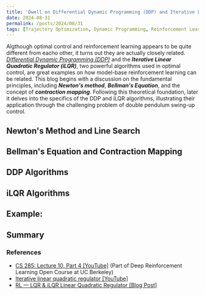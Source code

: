 ```yaml
---
title: 'Dwell on Differential Dynamic Programming (DDP) and Iterative Linear Quadratic Regulator (iLQR)'
date: 2024-08-31
permalink: /posts/2024/08/31
tags: [Trajectory Optimization, Dynamic Programming, Reinforcement Learning]
---
```

Algthough optimal control and reinforcement learning appears to be quite different from eacho other, it turns out they are actually closely related. [_Differential Dynamic Programming (DDP)_](https://en.wikipedia.org/wiki/Differential_dynamic_programming) and the **_Iterative Linear Quadratic Regulator (iLQR)_**, two powerful algorithms used in optimal control, are great examples on how model-base reinforcement learning can be related. This blog begins with a discussion on the fundamental principles, including **_Newton's method_**, **_Bellman's Equation_**, and the concept of **_contraction mapping_**. Following this theoretical foundation, later it delves into the specifics of the DDP and iLQR algorithms, illustrating their application through the challenging problem of double pendulum swing-up control.

## Newton's Method and Line Search

## Bellman's Equation and Contraction Mapping

## DDP Algorithms

## iLQR Algorithms

## Example:

## Summary

### References
 - [CS 285: Lecture 10, Part 4 [YouTube]](https://www.youtube.com/watch?v=-hO-AnFYm6M&list=PLMrJAkhIeNNQe1JXNvaFvURxGY4gE9k74&index=8&t=929s) (Part of Deep Reinforcement Learning Open Course at UC Berkeley)
 - [Iterative linear quadratic regulator [YouTube]](https://www.youtube.com/watch?v=ryu0BbE4nb8&list=PLyXDCTF4yPcQ1GozC3vPmrJuN-icTFOW0&index=24)
 - [RL — LQR & iLQR Linear Quadratic Regulator [Blog Post]](https://jonathan-hui.medium.com/rl-lqr-ilqr-linear-quadratic-regulator-a5de5104c750)